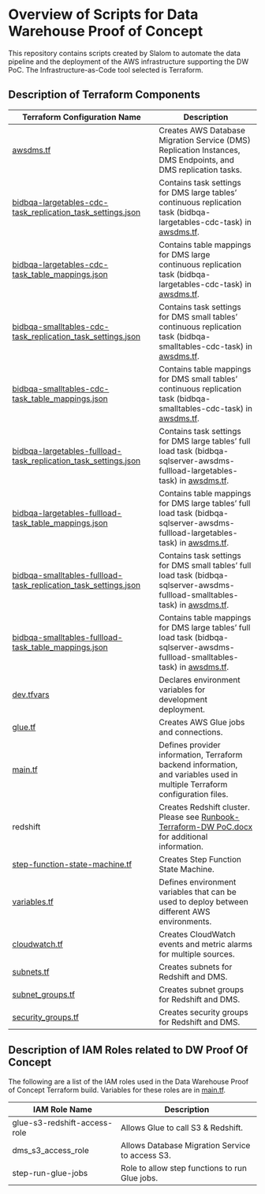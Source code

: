 # Overview of Scripts for Data Warehouse Proof of Concept

This repository contains scripts created by Slalom to automate the data pipeline and the deployment of the AWS infrastructure supporting the DW PoC. The Infrastructure-as-Code tool selected is Terraform.

## Description of Terraform Components

|Terraform Configuration Name|Description
|--|--|
| [awsdms.tf](./awsdms.tf)|Creates AWS Database Migration Service (DMS) Replication Instances, DMS Endpoints, and DMS replication tasks.|
|[bidbqa-largetables-cdc-task_replication_task_settings.json](./bidbqa-largetables-cdc-task_replication_task_settings.json)| Contains task settings for DMS large tables’ continuous replication task (bidbqa-largetables-cdc-task) in [awsdms.tf](./awsdms.tf).|
| [bidbqa-largetables-cdc-task_table_mappings.json](./bidbqa-largetables-cdc-task_table_mappings.json)| Contains table mappings for DMS large continuous replication task (bidbqa-largetables-cdc-task) in [awsdms.tf](./awsdms.tf).|
|[bidbqa-smalltables-cdc-task_replication_task_settings.json](./bidbqa-smalltables-cdc-task_replication_task_settings.json)| Contains task settings for DMS small tables’ continuous replication task (bidbqa-smalltables-cdc-task) in [awsdms.tf](./awsdms.tf).|
|[bidbqa-smalltables-cdc-task_table_mappings.json](./bidbqa-smalltables-cdc-task_table_mappings.json)|  Contains table mappings for DMS small tables’ continuous replication task (bidbqa-smalltables-cdc-task) in [awsdms.tf](./awsdms.tf).|
|[bidbqa-largetables-fullload-task_replication_task_settings.json](./bidbqa-largetables-fullload-task_replication_task_settings.json)| Contains task settings for DMS large tables’ full load task (bidbqa-sqlserver-awsdms-fullload-largetables-task) in [awsdms.tf](./awsdms.tf).|
|[bidbqa-largetables-fullload-task_table_mappings.json](./bidbqa-largetables-fullload-task_table_mappings.json)|  Contains table mappings for DMS large tables’ full load task (bidbqa-sqlserver-awsdms-fullload-largetables-task) in [awsdms.tf](./awsdms.tf).|
|[bidbqa-smalltables-fullload-task_replication_task_settings.json](./bidbqa-smalltables-fullload-task_replication_task_settings.json)| Contains task settings for DMS small tables’ full load task (bidbqa-sqlserver-awsdms-fullload-smalltables-task) in [awsdms.tf](./awsdms.tf).|
|[bidbqa-smalltables-fullload-task_table_mappings.json](./bidbqa-smalltables-fullload-task_table_mappings.json)|  Contains table mappings for DMS large tables’ full load task (bidbqa-sqlserver-awsdms-fullload-smalltables-task) in [awsdms.tf](./awsdms.tf).|
|[dev.tfvars](./dev.tfvars)|Declares environment variables for development deployment.|
|[glue.tf](./glue.tf)|Creates AWS Glue jobs and connections.|
|[main.tf](./main.tf)| Defines provider information, Terraform backend information, and variables used in multiple Terraform configuration files.|
|redshift|Creates Redshift cluster. Please see [Runbook-Terraform-DW PoC.docx](https://alsacwiki.stjude.org/pages/viewpage.action?pageId=181125729&preview=/181125729/190426720/Runbook-Terraform-DW%20PoC.docx) for additional information.|
|[step-function-state-machine.tf](./step-function-state-machine.tf)|Creates Step Function State Machine.|
|[variables.tf](./variables.tf)|Defines environment variables that can be used to deploy between different AWS environments.|
|[cloudwatch.tf](./cloudwatch.tf)|Creates CloudWatch events and metric alarms for multiple sources.|
|[subnets.tf](./subnets.tf)|Creates subnets for Redshift and DMS.|
|[subnet_groups.tf](./subnet_groups.tf)|Creates subnet groups for Redshift and DMS.|
|[security_groups.tf](./security_groups.tf)|Creates security groups for Redshift and DMS.|


## Description of IAM Roles related to DW Proof Of Concept

The following are a list of the IAM roles used in the Data Warehouse Proof of Concept Terraform build. Variables for these roles are in [main.tf](./main.tf).

|IAM Role Name|Description|
|--|--|
|glue-s3-redshift-access-role|Allows Glue to call S3 & Redshift.|
|dms_s3_access_role|Allows Database Migration Service to access S3.|
|step-run-glue-jobs|Role to allow step functions to run Glue jobs.|
